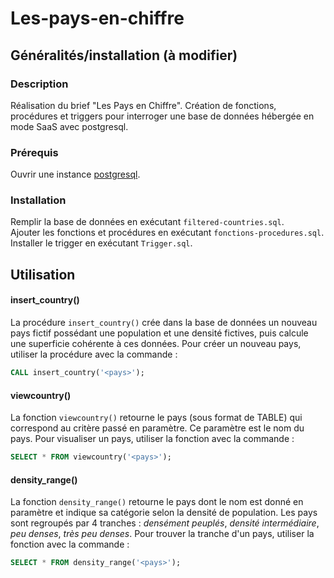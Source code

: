 # Les-pays-en-chiffre

## Généralités/installation (à modifier)
### Description
Réalisation du brief "Les Pays en Chiffre". Création de fonctions, procédures et triggers pour interroger une base de données hébergée en mode SaaS avec postgresql.

### Prérequis
Ouvrir une instance [postgresql](https://www.postgresql.fr/).

### Installation
Remplir la base de données en exécutant `filtered-countries.sql`.  
Ajouter les fonctions et procédures en exécutant `fonctions-procedures.sql`.  
Installer le trigger en exécutant `Trigger.sql`.

## Utilisation
#### insert_country()
La procédure `insert_country()` crée dans la base de données un nouveau pays fictif possédant une population et une densité fictives, puis calcule une superficie cohérente à ces données. 
Pour créer un nouveau pays, utiliser la procédure avec la commande :
``` sql
CALL insert_country('<pays>');
```  
#### viewcountry()
La fonction `viewcountry()` retourne le pays (sous format de TABLE) qui correspond au critère passé en paramètre. Ce paramètre est le nom du pays.
Pour visualiser un pays, utiliser la fonction avec la commande :
``` sql
SELECT * FROM viewcountry('<pays>');
```
#### density_range()
La fonction `density_range()` retourne le pays dont le nom est donné en paramètre et indique sa catégorie selon la densité de population. Les pays sont regroupés par 4 tranches : *densément peuplés*, *densité intermédiaire*, *peu denses*, *très peu denses*.
Pour trouver la tranche d'un pays, utiliser la fonction avec la commande :
``` sql
SELECT * FROM density_range('<pays>');
```

